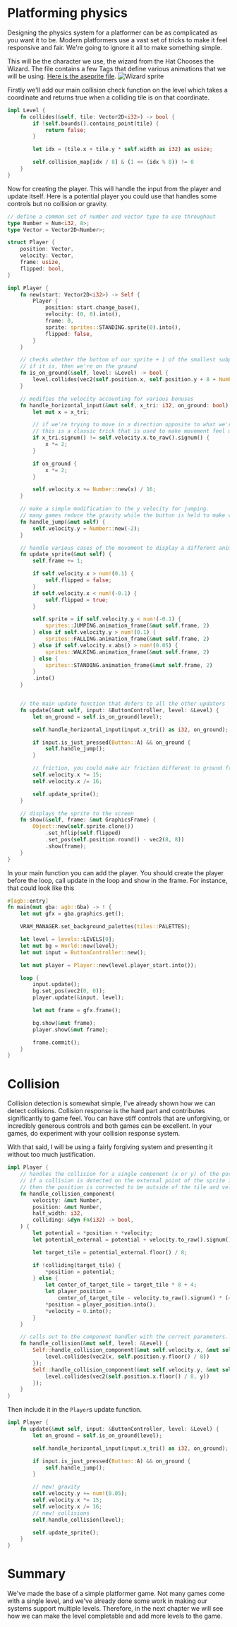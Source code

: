 # Platforming physics

Designing the physics system for a platformer can be as complicated as you want it to be.
Modern platformers use a vast set of tricks to make it feel responsive and fair.
We're going to ignore it all to make something simple.

This will be the character we use, the wizard from the Hat Chooses the Wizard.
The file contains a few Tags that define various animations that we will be using.
[Here is the aseprite file](./sprites.aseprite).
![Wizard sprite](wizard.png)

Firstly we'll add our main collision check function on the level which takes a coordinate and returns true when a colliding tile is on that coordinate.

```rust
impl Level {
    fn collides(&self, tile: Vector2D<i32>) -> bool {
        if !self.bounds().contains_point(tile) {
            return false;
        }

        let idx = (tile.x + tile.y * self.width as i32) as usize;

        self.collision_map[idx / 8] & (1 << (idx % 8)) != 0
    }
}
```

Now for creating the player.
This will handle the input from the player and update itself.
Here is a potential player you could use that handles some controls but no collision or gravity.

```rust
// define a common set of number and vector type to use throughout
type Number = Num<i32, 8>;
type Vector = Vector2D<Number>;

struct Player {
    position: Vector,
    velocity: Vector,
    frame: usize,
    flipped: bool,
}

impl Player {
    fn new(start: Vector2D<i32>) -> Self {
        Player {
            position: start.change_base(),
            velocity: (0, 0).into(),
            frame: 0,
            sprite: sprites::STANDING.sprite(0).into(),
            flipped: false,
        }
    }

    // checks whether the bottom of our sprite + 1 of the smallest subpixel values is colliding with something.
    // if it is, then we're on the ground
    fn is_on_ground(&self, level: &Level) -> bool {
        level.collides(vec2(self.position.x, self.position.y + 8 + Number::from_raw(1)).floor() / 8)
    }

    // modifies the velocity accounting for various bonuses
    fn handle_horizontal_input(&mut self, x_tri: i32, on_ground: bool) {
        let mut x = x_tri;

        // if we're trying to move in a direction opposite to what we're currently moving, we should decelerate faster.
        // this is a classic trick that is used to make movement feel more snappy, it was used in the first super mario game!
        if x_tri.signum() != self.velocity.x.to_raw().signum() {
            x *= 2;
        }

        if on_ground {
            x *= 2;
        }

        self.velocity.x += Number::new(x) / 16;
    }

    // make a simple modification to the y velocity for jumping. 
    // many games reduce the gravity while the button is held to make varying jump heights.
    fn handle_jump(&mut self) {
        self.velocity.y = Number::new(-2);
    }

    // handle various cases of the movement to display a different animation
    fn update_sprite(&mut self) {
        self.frame += 1;

        if self.velocity.x > num!(0.1) {
            self.flipped = false;
        }
        if self.velocity.x < num!(-0.1) {
            self.flipped = true;
        }

        self.sprite = if self.velocity.y < num!(-0.1) {
            sprites::JUMPING.animation_frame(&mut self.frame, 2)
        } else if self.velocity.y > num!(0.1) {
            sprites::FALLING.animation_frame(&mut self.frame, 2)
        } else if self.velocity.x.abs() > num!(0.05) {
            sprites::WALKING.animation_frame(&mut self.frame, 2)
        } else {
            sprites::STANDING.animation_frame(&mut self.frame, 2)
        }
        .into()
    }


    // the main update function that defers to all the other updaters
    fn update(&mut self, input: &ButtonController, level: &Level) {
        let on_ground = self.is_on_ground(level);

        self.handle_horizontal_input(input.x_tri() as i32, on_ground);

        if input.is_just_pressed(Button::A) && on_ground {
            self.handle_jump();
        }

        // friction, you could make air friction different to ground friction
        self.velocity.x *= 15;
        self.velocity.x /= 16;

        self.update_sprite();
    }

    // displays the sprite to the screen
    fn show(&self, frame: &mut GraphicsFrame) {
        Object::new(self.sprite.clone())
            .set_hflip(self.flipped)
            .set_pos(self.position.round() - vec2(8, 8))
            .show(frame);
    }
}
```

In your main function you can add the player.
You should create the player before the loop, call update in the loop and show in the frame.
For instance, that could look like this

```rust
#[agb::entry]
fn main(mut gba: agb::Gba) -> ! {
    let mut gfx = gba.graphics.get();

    VRAM_MANAGER.set_background_palettes(tiles::PALETTES);

    let level = levels::LEVELS[0];
    let mut bg = World::new(level);
    let mut input = ButtonController::new();

    let mut player = Player::new(level.player_start.into());

    loop {
        input.update();
        bg.set_pos(vec2(0, 0));
        player.update(&input, level);

        let mut frame = gfx.frame();

        bg.show(&mut frame);
        player.show(&mut frame);

        frame.commit();
    }
}
```

# Collision

Collision detection is somewhat simple, I've already shown how we can detect collisions.
Collision response is the hard part and contributes significantly to game feel.
You can have stiff controls that are unforgiving, or incredibly generous controls and both games can be excellent.
In your games, do experiment with your collision response system.

With that said, I will be using a fairly forgiving system and presenting it without too much justification.

```rust
impl Player {
    // handles the collision for a single component (x or y) of the position / velocity.
    // if a collision is detected on the external point of the sprite in the relevant axis,
    // then the position is corrected to be outside of the tile and velocity set to zero.
    fn handle_collision_component(
        velocity: &mut Number,
        position: &mut Number,
        half_width: i32,
        colliding: &dyn Fn(i32) -> bool,
    ) {
        let potential = *position + *velocity;
        let potential_external = potential + velocity.to_raw().signum() * half_width;

        let target_tile = potential_external.floor() / 8;

        if !colliding(target_tile) {
            *position = potential;
        } else {
            let center_of_target_tile = target_tile * 8 + 4;
            let player_position =
                center_of_target_tile - velocity.to_raw().signum() * (4 + half_width);
            *position = player_position.into();
            *velocity = 0.into();
        }
    }

    // calls out to the component handler with the correct parameters.
    fn handle_collision(&mut self, level: &Level) {
        Self::handle_collision_component(&mut self.velocity.x, &mut self.position.x, 4, &|x| {
            level.collides(vec2(x, self.position.y.floor() / 8))
        });
        Self::handle_collision_component(&mut self.velocity.y, &mut self.position.y, 8, &|y| {
            level.collides(vec2(self.position.x.floor() / 8, y))
        });
    }
}
```

Then include it in the `Player`s update function.

```rust
impl Player {
    fn update(&mut self, input: &ButtonController, level: &Level) {
        let on_ground = self.is_on_ground(level);

        self.handle_horizontal_input(input.x_tri() as i32, on_ground);

        if input.is_just_pressed(Button::A) && on_ground {
            self.handle_jump();
        }

        // new! gravity
        self.velocity.y += num!(0.05);
        self.velocity.x *= 15;
        self.velocity.x /= 16;
        // new! collisions
        self.handle_collision(level);

        self.update_sprite();
    }
}
```

# Summary

We've made the base of a simple platformer game.
Not many games come with a single level, and we've already done some work in making our systems support multiple levels.
Therefore, in the next chapter we will see how we can make the level completable and add more levels to the game.
